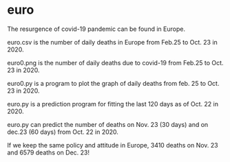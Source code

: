 # euro
The resurgence of covid-19 pandemic can be found in Europe.

euro.csv is the number of daily deaths in Europe from Feb.25 to Oct. 23 in 2020.

euro0.png is the number of daily deaths due to covid-19 from Feb.25 to Oct. 23 in 2020.


euro0.py is a program to plot the graph of daily deaths from feb. 25 to Oct. 23 in 2020.

euro.py is a prediction program for fitting the last 120 days as of Oct. 22 in 2020.

euro.py can predict the number of deaths on Nov. 23 (30 days) and on dec.23 (60 days) from Oct. 22 in 2020.

If we keep the same policy and attitude in Europe, 3410 deaths on Nov. 23 and 6579 deaths on Dec. 23!


